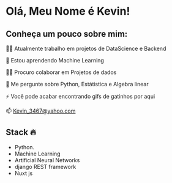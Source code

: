 
# Olá, Meu Nome é Kevin!


## Conheça um pouco sobre mim:
<!--<img align='right' src='/cat.gif' width='300"' height='200"'>-->

👩‍💻 Atualmente trabalho em projetos de DataScience e Backend

🧠 Estou aprendendo Machine Learning

👯‍♀️ Procuro colaborar em Projetos de dados

💬 Me pergunte sobre Python, Estátistica e Algebra linear

⚡️ Você pode acabar encontrando gifs de gatinhos por aqui

📫 Kevin_3467@yahoo.com

  
  
## Stack :fire:
<!--<img align="right" src="https://github-readme-stats.vercel.app/api/top-langs/?username=AntiKevin&theme=dark&hide=ProcFile"/>-->


- Python.
- Machine Learning
- Artificial Neural Networks
- django REST framework
- Nuxt js
